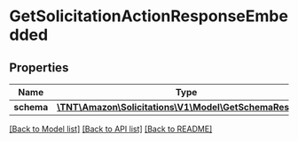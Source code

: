 # GetSolicitationActionResponseEmbedded

## Properties
Name | Type | Description | Notes
------------ | ------------- | ------------- | -------------
**schema** | [**\TNT\Amazon\Solicitations\V1\Model\GetSchemaResponse**](GetSchemaResponse.md) |  | [optional] 

[[Back to Model list]](../README.md#documentation-for-models) [[Back to API list]](../README.md#documentation-for-api-endpoints) [[Back to README]](../README.md)


